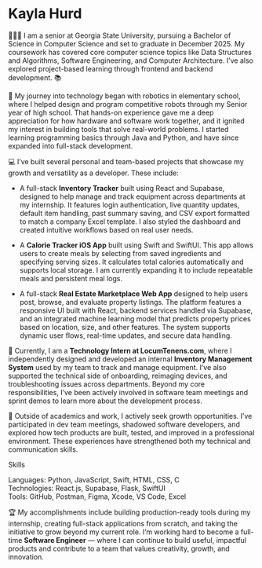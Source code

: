 # Kayla Hurd

👩🏽‍🎓 I am a senior at Georgia State University, pursuing a Bachelor of Science in Computer Science and set to graduate in December 2025. My coursework has covered core computer science topics like Data Structures and Algorithms, Software Engineering, and Computer Architecture. I’ve also explored project-based learning through frontend and backend development. 📚

📑 My journey into technology began with robotics in elementary school, where I helped design and program competitive robots through my Senior year of high school. That hands-on experience gave me a deep appreciation for how hardware and software work together, and it ignited my interest in building tools that solve real-world problems. I started learning programming basics through Java and Python, and have since expanded into full-stack development.

💻 I’ve built several personal and team-based projects that showcase my growth and versatility as a developer. These include:

- A full-stack **Inventory Tracker** built using React and Supabase, designed to help manage and track equipment across departments at my internship. It features login authentication, live quantity updates, default item handling, past summary saving, and CSV export formatted to match a company Excel template. I also styled the dashboard and created intuitive workflows based on real user needs.

- A **Calorie Tracker iOS App** built using Swift and SwiftUI. This app allows users to create meals by selecting from saved ingredients and specifying serving sizes. It calculates total calories automatically and supports local storage. I am currently expanding it to include repeatable meals and persistent meal logs.

- A full-stack **Real Estate Marketplace Web App** designed to help users post, browse, and evaluate property listings. The platform features a responsive UI built with React, backend services handled via Supabase, and an integrated machine learning model that predicts property prices based on location, size, and other features. The system supports dynamic user flows, real-time updates, and secure data handling.


🎯 Currently, I am a **Technology Intern at LocumTenens.com**, where I independently designed and developed an internal **Inventory Management System** used by my team to track and manage equipment. I’ve also supported the technical side of onboarding, reimaging devices, and troubleshooting issues across departments. Beyond my core responsibilities, I’ve been actively involved in software team meetings and sprint demos to learn more about the development process.

📌 Outside of academics and work, I actively seek growth opportunities. I’ve participated in dev team meetings, shadowed software developers, and explored how tech products are built, tested, and improved in a professional environment. These experiences have strengthened both my technical and communication skills.

Skills

Languages: Python, JavaScript, Swift, HTML, CSS, C  
Technologies: React.js, Supabase, Flask, SwiftUI  
Tools: GitHub, Postman, Figma, Xcode, VS Code, Excel  

🏆 My accomplishments include building production-ready tools during my internship, creating full-stack applications from scratch, and taking the initiative to grow beyond my current role. I’m working hard to become a full-time **Software Engineer** — where I can continue to build useful, impactful products and contribute to a team that values creativity, growth, and innovation.

